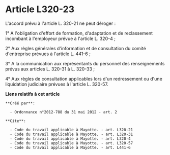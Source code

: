 # Article L320-23

L'accord prévu à l'article L. 320-21 ne peut déroger : 

1° A l'obligation d'effort de formation, d'adaptation et de reclassement incombant à l'employeur prévue à l'article L.
320-4 ; 

2° Aux règles générales d'information et de consultation du comité d'entreprise prévues à l'article L. 441-6 ; 

3° A la communication aux représentants du personnel des renseignements prévus aux articles L. 320-31 à L. 320-33 ; 

4° Aux règles de consultation applicables lors d'un redressement ou d'une liquidation judiciaire prévues à l'article L.
320-57.

**Liens relatifs à cet article**

	**Créé par**:

	  - Ordonnance n°2012-788 du 31 mai 2012 - art. 2

	**Cite**:

	  - Code du travail applicable à Mayotte. - art. L320-21
	  - Code du travail applicable à Mayotte. - art. L320-31
	  - Code du travail applicable à Mayotte. - art. L320-4
	  - Code du travail applicable à Mayotte. - art. L320-57
	  - Code du travail applicable à Mayotte. - art. L441-6
